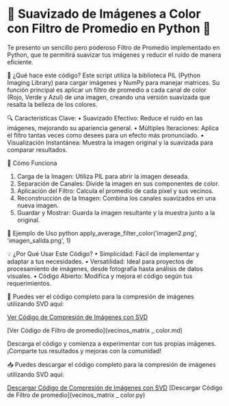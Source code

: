 # 🌈 Suavizado de Imágenes a Color con Filtro de Promedio en Python 🐍

Te presento un sencillo pero poderoso Filtro de Promedio implementado en Python, que te permitirá suavizar tus imágenes y reducir el ruido de manera eficiente.

🚀 ¿Qué hace este código?
Este script utiliza la biblioteca PIL (Python Imaging Library) para cargar imágenes y NumPy para manejar matrices. Su función principal es aplicar un filtro de promedio a cada canal de color (Rojo, Verde y Azul) de una imagen, creando una versión suavizada que resalta la belleza de los colores.

🔍 Características Clave:
•	Suavizado Efectivo: Reduce el ruido en las imágenes, mejorando su apariencia general.
•	Múltiples Iteraciones: Aplica el filtro tantas veces como desees para un efecto más pronunciado.
•	Visualización Instantánea: Muestra la imagen original y la suavizada para comparar resultados.

📜 Cómo Funciona
1.	Carga de la Imagen: Utiliza PIL para abrir la imagen deseada.
2.	Separación de Canales: Divide la imagen en sus componentes de color.
3.	Aplicación del Filtro: Calcula el promedio de cada píxel y sus vecinos.
4.	Reconstrucción de la Imagen: Combina los canales suavizados en una nueva imagen.
5.	Guardar y Mostrar: Guarda la imagen resultante y la muestra junto a la original.

🎨 Ejemplo de Uso
python
apply_average_filter_color('imagen2.png', 'imagen_salida.png', 1)

💡 ¿Por Qué Usar Este Código?
•	Simplicidad: Fácil de implementar y adaptar a tus necesidades.
•	Versatilidad: Ideal para proyectos de procesamiento de imágenes, desde fotografía hasta análisis de datos visuales.
•	Código Abierto: Modifica y mejora el código según tus requerimientos.

🌟 Puedes ver el código completo para la compresión de imágenes utilizando SVD aquí:

[Ver Código de Compresión de Imágenes con SVD](compresion.md)


[Ver Código de Filtro de promedio](vecinos_matrix _ color.md)


Descarga el código y comienza a experimentar con tus propias imágenes. ¡Comparte tus resultados y mejoras con la comunidad!

📥 Puedes descargar el código completo para la compresión de imágenes utilizando SVD aquí:

[Descargar Código de Compresión de Imágenes con SVD](compresion.py)
[Descargar Código de Filtro de promedio](vecinos_matrix _ color.py)

